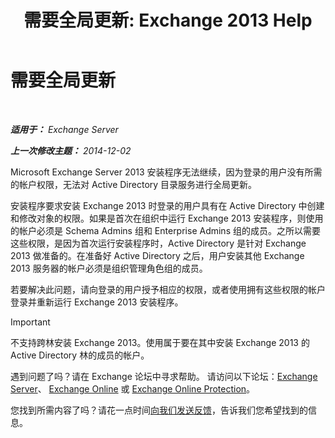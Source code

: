 ﻿---
title: '需要全局更新: Exchange 2013 Help'
TOCTitle: 需要全局更新
ms:assetid: 0530f3c6-6fa6-456b-a33a-f3d2f7eaa2ef
ms:mtpsurl: https://technet.microsoft.com/zh-cn/library/ms.exch.setupreadiness.globalupdaterequired(v=EXCHG.150)
ms:contentKeyID: 50489868
ms.date: 01/11/2018
mtps_version: v=EXCHG.150
ms.translationtype: HT
---

# 需要全局更新

 

_**适用于：** Exchange Server_

_**上一次修改主题：** 2014-12-02_

Microsoft Exchange Server 2013 安装程序无法继续，因为登录的用户没有所需的帐户权限，无法对 Active Directory 目录服务进行全局更新。

安装程序要求安装 Exchange 2013 时登录的用户具有在 Active Directory 中创建和修改对象的权限。如果是首次在组织中运行 Exchange 2013 安装程序，则使用的帐户必须是 Schema Admins 组和 Enterprise Admins 组的成员。之所以需要这些权限，是因为首次运行安装程序时，Active Directory 是针对 Exchange 2013 做准备的。在准备好 Active Directory 之后，用户安装其他 Exchange 2013 服务器的帐户必须是组织管理角色组的成员。

若要解决此问题，请向登录的用户授予相应的权限，或者使用拥有这些权限的帐户登录并重新运行 Exchange 2013 安装程序。

> [!important]
> 不支持跨林安装 Exchange 2013。使用属于要在其中安装 Exchange 2013 的 Active Directory 林的成员的帐户。


遇到问题了吗？请在 Exchange 论坛中寻求帮助。 请访问以下论坛：[Exchange Server](https://go.microsoft.com/fwlink/p/?linkid=60612)、 [Exchange Online](https://go.microsoft.com/fwlink/p/?linkid=267542) 或 [Exchange Online Protection](https://go.microsoft.com/fwlink/p/?linkid=285351)。

您找到所需内容了吗？请花一点时间[向我们发送反馈](mailto:exsetuphelpfeedback@microsoft.com?subject=exchange%202013%20setup%20help%20feedbac)，告诉我们您希望找到的信息。


